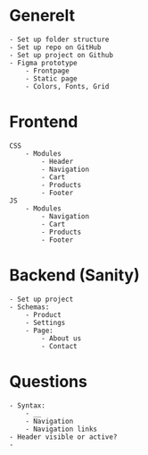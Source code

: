 # Generelt
	- Set up folder structure
	- Set up repo on GitHub
	- Set up project on Github
	- Figma prototype
		- Frontpage
		- Static page
		- Colors, Fonts, Grid

# Frontend
	CSS
		- Modules
			- Header
			- Navigation
			- Cart
			- Products
			- Footer
	JS
		- Modules
			- Navigation
			- Cart
			- Products
			- Footer

# Backend (Sanity)
	- Set up project
	- Schemas:
		- Product
		- Settings
		- Page:
			- About us
			- Contact

# Questions
	- Syntax:
		- __
		- Navigation
		- Navigation links
	- Header visible or active?
	-